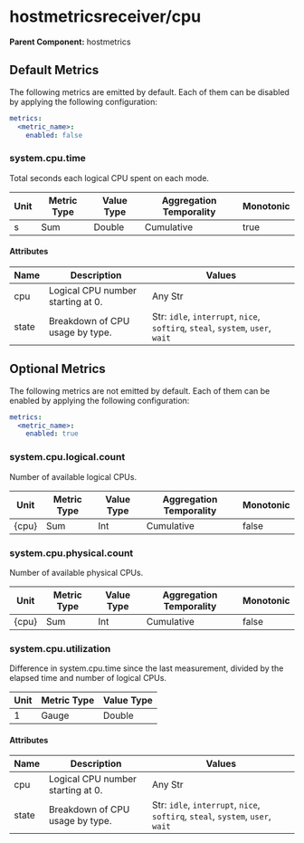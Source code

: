 [comment]: <> (Code generated by mdatagen. DO NOT EDIT.)

# hostmetricsreceiver/cpu

**Parent Component:** hostmetrics

## Default Metrics

The following metrics are emitted by default. Each of them can be disabled by applying the following configuration:

```yaml
metrics:
  <metric_name>:
    enabled: false
```

### system.cpu.time

Total seconds each logical CPU spent on each mode.

| Unit | Metric Type | Value Type | Aggregation Temporality | Monotonic |
| ---- | ----------- | ---------- | ----------------------- | --------- |
| s | Sum | Double | Cumulative | true |

#### Attributes

| Name | Description | Values |
| ---- | ----------- | ------ |
| cpu | Logical CPU number starting at 0. | Any Str |
| state | Breakdown of CPU usage by type. | Str: ``idle``, ``interrupt``, ``nice``, ``softirq``, ``steal``, ``system``, ``user``, ``wait`` |

## Optional Metrics

The following metrics are not emitted by default. Each of them can be enabled by applying the following configuration:

```yaml
metrics:
  <metric_name>:
    enabled: true
```

### system.cpu.logical.count

Number of available logical CPUs.

| Unit | Metric Type | Value Type | Aggregation Temporality | Monotonic |
| ---- | ----------- | ---------- | ----------------------- | --------- |
| {cpu} | Sum | Int | Cumulative | false |

### system.cpu.physical.count

Number of available physical CPUs.

| Unit | Metric Type | Value Type | Aggregation Temporality | Monotonic |
| ---- | ----------- | ---------- | ----------------------- | --------- |
| {cpu} | Sum | Int | Cumulative | false |

### system.cpu.utilization

Difference in system.cpu.time since the last measurement, divided by the elapsed time and number of logical CPUs.

| Unit | Metric Type | Value Type |
| ---- | ----------- | ---------- |
| 1 | Gauge | Double |

#### Attributes

| Name | Description | Values |
| ---- | ----------- | ------ |
| cpu | Logical CPU number starting at 0. | Any Str |
| state | Breakdown of CPU usage by type. | Str: ``idle``, ``interrupt``, ``nice``, ``softirq``, ``steal``, ``system``, ``user``, ``wait`` |
